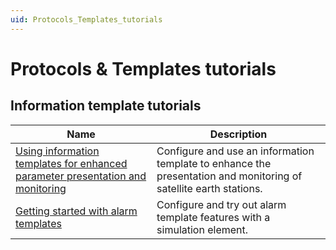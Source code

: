 ```yaml
---
uid: Protocols_Templates_tutorials
---
```


# Protocols & Templates tutorials

## Information template tutorials

| Name | Description |
|--|--|
| [Using information templates for enhanced parameter presentation and monitoring](xref:Information_Templates_Tutorial) | Configure and use an information template to enhance the presentation and monitoring of satellite earth stations. |
| [Getting started with alarm templates](xref:Getting_started_with_alarm_templates) | Configure and try out alarm template features with a simulation element. |
